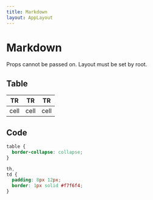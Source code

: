 ```yaml
---
title: Markdown
layout: AppLayout
---
```


# Markdown

Props cannot be passed on. Layout must be set by root.

## Table

| TR   | TR   | TR   |
| ---- | ---- | ---- |
| cell | cell | cell |

## Code

```css
table {
  border-collapse: collapse;
}

th,
td {
  padding: 8px 12px;
  border: 1px solid #f7f6f4;
}
```
